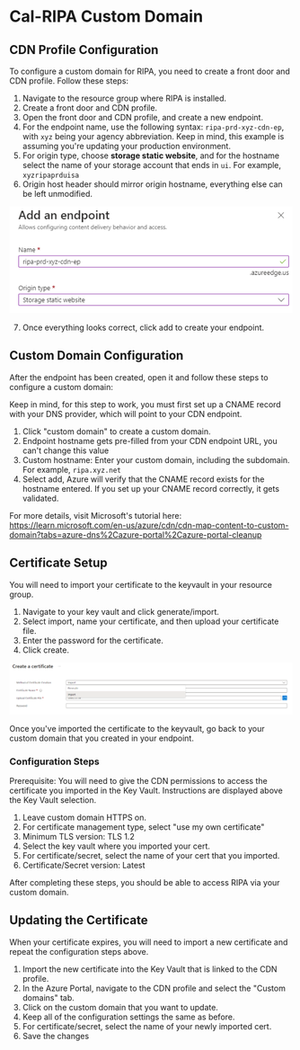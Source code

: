 # Cal-RIPA Custom Domain

## CDN Profile Configuration

To configure a custom domain for RIPA, you need to create a front door and CDN profile. Follow these steps:

1. Navigate to the resource group where RIPA is installed.
2. Create a front door and CDN profile.
3. Open the front door and CDN profile, and create a new endpoint.
4. For the endpoint name, use the following syntax: `ripa-prd-xyz-cdn-ep`, with `xyz` being your agency abbreviation. Keep in mind, this example is assuming you're updating your production environment.
5. For origin type, choose **storage static website**, and for the hostname select the name of your storage account that ends in `ui`. For example, `xyzripaprduisa`
6. Origin host header should mirror origin hostname, everything else can be left unmodified.

![Endpoint Creation Example](./assets/RIPA-CUSTOM-DOMAIN-01.png)

7. Once everything looks correct, click add to create your endpoint.

## Custom Domain Configuration

After the endpoint has been created, open it and follow these steps to configure a custom domain:

Keep in mind, for this step to work, you must first set up a CNAME record with your DNS provider, which will point to your CDN endpoint.

1. Click "custom domain" to create a custom domain.
2. Endpoint hostname gets pre-filled from your CDN endpoint URL, you can't change this value
3. Custom hostname: Enter your custom domain, including the subdomain. For example, `ripa.xyz.net`
4. Select add, Azure will verify that the CNAME record exists for the hostname entered. If you set up your CNAME record correctly, it gets validated.

For more details, visit Microsoft's tutorial here: https://learn.microsoft.com/en-us/azure/cdn/cdn-map-content-to-custom-domain?tabs=azure-dns%2Cazure-portal%2Cazure-portal-cleanup

## Certificate Setup

You will need to import your certificate to the keyvault in your resource group.

1. Navigate to your key vault and click generate/import.
2. Select import, name your certificate, and then upload your certificate file.
3. Enter the password for the certificate.
4. Click create.

![Cert Import Example](./assets/RIPA-CUSTOM-DOMAIN-02.png)

Once you've imported the certificate to the keyvault, go back to your custom domain that you created in your endpoint.

### Configuration Steps

Prerequisite: You will need to give the CDN permissions to access the certificate you imported in the Key Vault. Instructions are displayed above the Key Vault selection.

1. Leave custom domain HTTPS on.
2. For certificate management type, select "use my own certificate"
3. Minimum TLS version: TLS 1.2
4. Select the key vault where you imported your cert.
5. For certificate/secret, select the name of your cert that you imported. 
6. Certificate/Secret version: Latest 

After completing these steps, you should be able to access RIPA via your custom domain.

## Updating the Certificate

When your certificate expires, you will need to import a new certificate and repeat the configuration steps above.

1. Import the new certificate into the Key Vault that is linked to the CDN profile.
2. In the Azure Portal, navigate to the CDN profile and select the "Custom domains" tab.
3. Click on the custom domain that you want to update. 
4. Keep all of the configuration settings the same as before.
5. For certificate/secret, select the name of your newly imported cert. 
6. Save the changes
